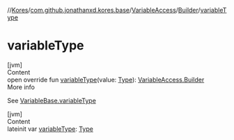 //[Kores](../../../index.md)/[com.github.jonathanxd.kores.base](../../index.md)/[VariableAccess](../index.md)/[Builder](index.md)/[variableType](variable-type.md)



# variableType  
[jvm]  
Content  
open override fun [variableType](variable-type.md)(value: [Type](https://docs.oracle.com/javase/8/docs/api/java/lang/reflect/Type.html)): [VariableAccess.Builder](index.md)  
More info  


See [VariableBase.variableType](../../-variable-base/variable-type.md)

  


[jvm]  
Content  
lateinit var [variableType](variable-type.md): [Type](https://docs.oracle.com/javase/8/docs/api/java/lang/reflect/Type.html)  



